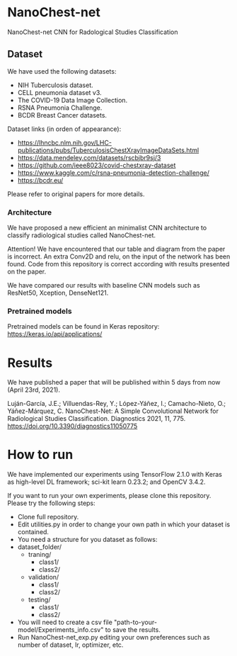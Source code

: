 # NanoChest-net
NanoChest-net CNN for Radological Studies Classification

## Dataset
We have used the following datasets:
- NIH Tuberculosis dataset.
- CELL pneumonia dataset v3.
- The COVID-19 Data Image Collection.
- RSNA Pneumonia Challenge.
- BCDR Breast Cancer datasets.


Dataset links (in orden of appearance):
- https://lhncbc.nlm.nih.gov/LHC-publications/pubs/TuberculosisChestXrayImageDataSets.html 
- https://data.mendeley.com/datasets/rscbjbr9sj/3
- https://github.com/ieee8023/covid-chestxray-dataset
- https://www.kaggle.com/c/rsna-pneumonia-detection-challenge/ 
- https://bcdr.eu/

Please refer to original papers for more details.

### Architecture
We have proposed a new efficient an minimalist CNN architecture to classify radiological studies called NanoChest-net.

Attention! We have encountered that our table and diagram from the paper is incorrect. An extra Conv2D and relu, on the input of the network has been found. Code from this repository is correct according with results presented on the paper.

We have compared our results with baseline CNN models such as ResNet50, Xception, DenseNet121.

### Pretrained models
Pretrained models can be found in Keras repository: https://keras.io/api/applications/

# Results
We have published a paper that will be published within 5 days from now (April 23rd, 2021).

Luján-García, J.E.; Villuendas-Rey, Y.; López-Yáñez, I.; Camacho-Nieto, O.; Yáñez-Márquez, C. NanoChest-Net: A Simple Convolutional Network for Radiological Studies Classification. Diagnostics 2021, 11, 775. https://doi.org/10.3390/diagnostics11050775

# How to run
We have implemented our experiments using TensorFlow 2.1.0 with Keras as high-level DL framework; sci-kit learn 0.23.2; and OpenCV 3.4.2.

If you want to run your own experiments, please clone this repository. Please try the following steps:
- Clone full repository.
- Edit utilities.py in order to change your own path in which your dataset is contained.
- You need a structure for you dataset as follows:
- dataset_folder/
  - traning/
    - class1/
    - class2/
  - validation/
    - class1/
    - class2/
  - testing/
    - class1/
    - class2/  
- You will need to create a csv file "path-to-your-model/Experiments_info.csv" to save the results.
- Run NanoChest-net_exp.py editing your own preferences such as number of dataset, lr, optimizer, etc.

